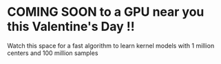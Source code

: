 # COMING SOON to a GPU near you this Valentine's Day !!

Watch this space for a fast algorithm to learn kernel models with 1 million centers and 100 million samples
